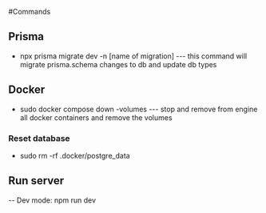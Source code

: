 #Commands

## Prisma

- npx prisma migrate dev -n [name of migration] --- this command will migrate prisma.schema changes to db and update db types

## Docker

- sudo docker compose down -volumes --- stop and remove from engine all docker containers and remove the volumes

### Reset database

- sudo rm -rf .docker/postgre_data


## Run server

-- Dev mode: npm run dev